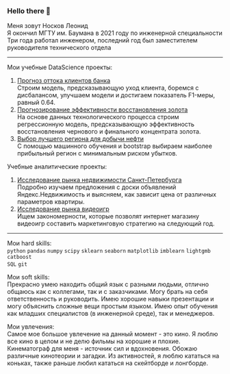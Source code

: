 ### Hello there 👋
Меня зовут Носков Леонид  
Я окончил МГТУ им. Баумана в 2021 году по инженерной специальности  
Три года работал инженером, последний год был заместителем руководителя технического отдела  
___
Мои учебные DataScience проекты:
1. [Прогноз оттока клиентов банка](https://github.com/Lefantino/bank-customer-churn)  
  Строим модель, предсказывающую уход клиента, боремся с дисбалансом, улучшаем модели и достигаем показатель F1-меры, равный 0.64.
2. [Прогнозирование эффективности восстановления золота](https://github.com/Lefantino/efficiency-gold-recovery-process)  
  На основе данных технологического процесса строим регрессионную модель, предсказывающую эффективность восстановления чернового и финального концентрата золота.
3. [Выбор лучшего региона для добычи нефти](https://github.com/Lefantino/best-oil-production-region)  
  С помощью машинного обучения и bootstrap выбираем наиболее прибыльный регион с минимальным риском убытков.
  
Учебные аналитические проекты:
1. [Исследование рынка недвижимости Санкт-Петербурга](https://github.com/Lefantino/real-estate-research)   
  Подробно изучаем предложения с доски объявлений Яндекс.Недвижимость и выясняем, как зависит цена от различных параметров квартиры.
2. [Исследование рынка видеоигр](https://github.com/Lefantino/game-analysis)  
  Ищем закономерности, которые позволят интернет магазину видеоигр составить маркетинговую стратегию на следующий год.
  

___
Мои hard skills:  
```python``` ```pandas``` ```numpy``` ```scipy``` ```sklearn``` ```seaborn``` ```matplotlib``` ```imblearn``` ```lightgmb``` ```catboost```  
```SQL``` ```git```

Мои soft skills:  
Прекрасно умею находить общий язык с разными людьми, отлично общаюсь как с коллегами, так и с заказчиками. Могу брать на себя ответственность и руководить. Имею хорошие навыки презентации и могу объяснить сложные вещи простым языком. Имею опыт обучения как младших специалистов (в инженерной среде), так и менеджеров.

Мои увлечения:  
Самое мое большое увлечение на данный момент - это кино. Я люблю все кино в целом и не делю фильмы на хорошие и плохие. Кинематограф для меня - источник сил и вдохновения. Обожаю различные кинотеории и загадки. Из активностей, я люблю кататься на коньках, также раньше любил кататься на скейтборде и лонгборде.


<!--
**Lefantino/Lefantino** is a ✨ _special_ ✨ repository because its `README.md` (this file) appears on your GitHub profile.

Here are some ideas to get you started:

- 🔭 I’m currently working on ...
- 🌱 I’m currently learning ...
- 👯 I’m looking to collaborate on ...
- 🤔 I’m looking for help with ...
- 💬 Ask me about ...
- 📫 How to reach me: ...
- 😄 Pronouns: ...
- ⚡ Fun fact: ...
-->
